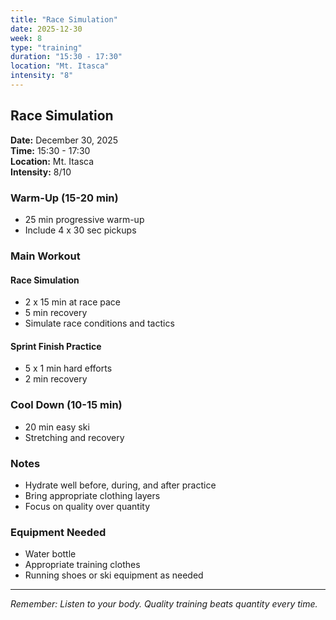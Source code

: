 ```yaml
---
title: "Race Simulation"
date: 2025-12-30
week: 8
type: "training"
duration: "15:30 - 17:30"
location: "Mt. Itasca"
intensity: "8"
---
```


## Race Simulation

**Date:** December 30, 2025  
**Time:** 15:30 - 17:30  
**Location:** Mt. Itasca  
**Intensity:** 8/10

### Warm-Up (15-20 min)
- 25 min progressive warm-up
- Include 4 x 30 sec pickups

### Main Workout
#### Race Simulation
- 2 x 15 min at race pace
- 5 min recovery
- Simulate race conditions and tactics

#### Sprint Finish Practice
- 5 x 1 min hard efforts
- 2 min recovery

### Cool Down (10-15 min)
- 20 min easy ski
- Stretching and recovery

### Notes
- Hydrate well before, during, and after practice
- Bring appropriate clothing layers
- Focus on quality over quantity

### Equipment Needed
- Water bottle
- Appropriate training clothes
- Running shoes or ski equipment as needed

---
*Remember: Listen to your body. Quality training beats quantity every time.*